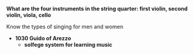 **What are the four instruments in the string quarter: first violin, second violin, viola, cello**

Know the types of singing for men and women

- **1030 Guido of Arezzo**
	- **solfege system for learning music**

